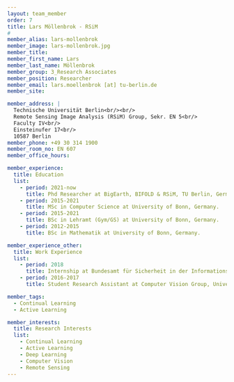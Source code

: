 ```yaml
---
layout: team_member
order: 7
title: Lars Möllenbrok - RSiM
#
member_alias: lars-mollenbrok
member_image: lars-mollenbrok.jpg
member_title:
member_first_name: Lars
member_last_name: Möllenbrok
member_group: 3_Research Associates
member_position: Researcher
member_email: lars.moellenbrok [at] tu-berlin.de
member_site:

member_address: |
  Technische Universität Berlin<br/><br/>
  Remote Sensing Image Analysis (RSiM) Group, Sekr. EN 5<br/>
  Faculty IV<br/>
  Einsteinufer 17<br/>
  10587 Berlin
member_phone: +49 30 314 1900
member_room_no: EN 607
member_office_hours:

member_experience:
  title: Education
  list:
    - period: 2021-now
      title: Phd Researcher at BigEarth, BIFOLD & RSiM, TU Berlin, Germany.
    - period: 2015-2021
      title: MSc in Computer Science at University of Bonn, Germany.
    - period: 2015-2021
      title: BSc in Lehramt (Gym/GS) at University of Bonn, Germany.
    - period: 2012-2015
      title: BSc in Mathematik at University of Bonn, Germany.

member_experience_other:
  title: Work Experience
  list:
    - period: 2018
      title: Internship at Bundesamt für Sicherheit in der Informationstechnik, Germany
    - period: 2016-2017
      title: Student Research Assistant at Computer Vision Group, University of Bonn, Germany.

member_tags:
  - Continual Learning
  - Active Learning

member_interests:
  title: Research Interests
  list:
    - Continual Learning
    - Active Learning
    - Deep Learning
    - Computer Vision
    - Remote Sensing
---
```

